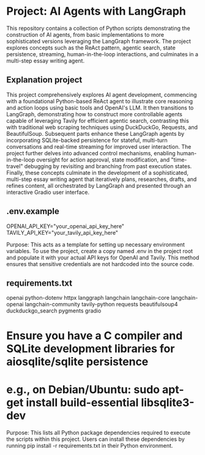 # Project: AI Agents with LangGraph
This repository contains a collection of Python scripts demonstrating the construction of AI agents, from basic implementations to more sophisticated versions leveraging the LangGraph framework. The project explores concepts such as the ReAct pattern, agentic search, state persistence, streaming, human-in-the-loop interactions, and culminates in a multi-step essay writing agent.

## Explanation project
This project comprehensively explores AI agent development, commencing with a foundational Python-based ReAct agent to illustrate core reasoning and action loops using basic tools and OpenAI's LLM. It then transitions to LangGraph, demonstrating how to construct more controllable agents capable of leveraging Tavily for efficient agentic search, contrasting this with traditional web scraping techniques using DuckDuckGo, Requests, and BeautifulSoup. Subsequent parts enhance these LangGraph agents by incorporating SQLite-backed persistence for stateful, multi-turn conversations and real-time streaming for improved user interaction. The project further delves into advanced control mechanisms, enabling human-in-the-loop oversight for action approval, state modification, and "time-travel" debugging by revisiting and branching from past execution states. Finally, these concepts culminate in the development of a sophisticated, multi-step essay writing agent that iteratively plans, researches, drafts, and refines content, all orchestrated by LangGraph and presented through an interactive Gradio user interface.

## .env.example
OPENAI_API_KEY="your_openai_api_key_here"
TAVILY_API_KEY="your_tavily_api_key_here"

Purpose: This acts as a template for setting up necessary environment variables. To use the project, create a copy named .env in the project root and populate it with your actual API keys for OpenAI and Tavily. This method ensures that sensitive credentials are not hardcoded into the source code.

## requirements.txt
openai
python-dotenv
httpx
langgraph
langchain
langchain-core
langchain-openai
langchain-community
tavily-python
requests
beautifulsoup4
duckduckgo_search
pygments
gradio
# Ensure you have a C compiler and SQLite development libraries for aiosqlite/sqlite persistence
# e.g., on Debian/Ubuntu: sudo apt-get install build-essential libsqlite3-dev

Purpose: This lists all Python package dependencies required to execute the scripts within this project. Users can install these dependencies by running pip install -r requirements.txt in their Python environment.
